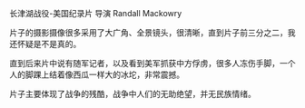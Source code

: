 长津湖战役-美国纪录片 导演 Randall  Mackowry

片子的摄影摄像很多采用了大广角、全景镜头，很清晰，直到片子前三分之二，我还怀疑是不是真的。

直到后来片中说有随军记者，以及看到美军抓获中方俘虏，很多人冻伤手脚，一个人的脚踝上结着像西瓜一样大的冰坨，非常震撼。

片子主要体现了战争的残酷，战争中人们的无助绝望，并无民族情绪。
